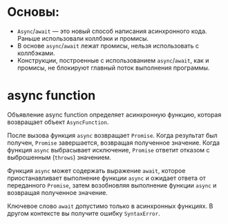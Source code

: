 # Основы:

- `Async`/`await` — это новый способ написания асинхронного кода. Раньше использовали коллбэки и промисы.
- В основе `async`/`await` лежат промисы, нельзя использовать с коллбэками.
- Конструкции, построенные с использованием `async`/`await`, как и промисы, не блокируют главный поток выполнения программы.


# async function

Объявление async function определяет асинхронную функцию, которая возвращает объект `AsyncFunction`.

После вызова функция `async` возвращает `Promise`. Когда результат был получен, `Promise` завершается, возвращая полученное значение. Когда функция `async` выбрасывает исключение, `Promise` ответит отказом с выброшенным (`throws`) значением.

Функция `async` может содержать выражение `await`, которое приостанавливает выполнение функции `async` и ожидает ответа от переданного `Promise`, затем возобновляя выполнение функции `async` и возвращая полученное значение.

Ключевое слово `await` допустимо только в асинхронных функциях. В другом контексте вы получите ошибку `SyntaxError`.

